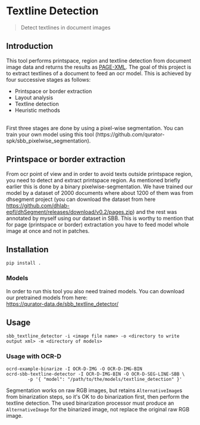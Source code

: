 # Textline Detection
> Detect textlines in document images

## Introduction
This tool performs printspace, region and textline detection from document image
data and returns the results as [PAGE-XML](https://github.com/PRImA-Research-Lab/PAGE-XML).
The goal of this project is to extract textlines of a document to feed an ocr model. This is achieved by four successive stages as follows:
* Printspace or border extraction
* Layout analysis
* Textline detection
* Heuristic methods
<br/>
First three stages are done by using a pixel-wise segmentation. You can train your own model using this tool (https://github.com/qurator-spk/sbb_pixelwise_segmentation).

## Printspace or border extraction
From ocr point of view and in order to avoid texts outside printspace region, you need to detect and extract printspace region. As mentioned briefly earlier this is done by a binary pixelwise-segmentation. We have trained our model by a dataset of 2000 documents where about 1200 of them was from dhsegment project (you can download the dataset from here https://github.com/dhlab-epfl/dhSegment/releases/download/v0.2/pages.zip) and the rest was annotated by myself using our dataset in SBB. 
This is worthy to mention that for page (printspace or border) extractation you have to feed model whole image at once and not in patches.


## Installation
`pip install .`

### Models
In order to run this tool you also need trained models. You can download our pretrained models from here:   
https://qurator-data.de/sbb_textline_detector/

## Usage
`sbb_textline_detector -i <image file name> -o <directory to write output xml> -m <directory of models>`

### Usage with OCR-D
~~~
ocrd-example-binarize -I OCR-D-IMG -O OCR-D-IMG-BIN
ocrd-sbb-textline-detector -I OCR-D-IMG-BIN -O OCR-D-SEG-LINE-SBB \
        -p '{ "model": "/path/to/the/models/textline_detection" }'
~~~

Segmentation works on raw RGB images, but retains
`AlternativeImage`s from binarization steps, so it's OK to do
binarization first, then perform the textline detection. The used binarization
processor must produce an `AlternativeImage` for the binarized image, not
replace the original raw RGB image.
